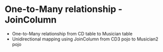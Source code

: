 # One-to-Many relationship - JoinColumn
* One-to-Many relationship from CD table to Musician table
* Unidirectional mapping using JoinColumn from CD3 pojo to Musician2 pojo